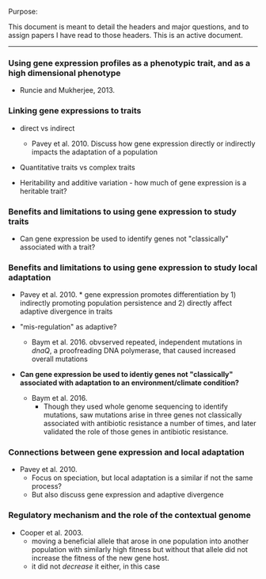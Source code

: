 Purpose:

This document is meant to detail the headers and major questions, and to assign papers I have read to those headers. 
This is an active document.

---

### Using gene expression profiles as a phenotypic trait, and as a high dimensional phenotype

* Runcie and Mukherjee, 2013.

### Linking gene expressions to traits

* direct vs indirect

	* Pavey et al. 2010. Discuss how gene expression directly or indirectly impacts the adaptation of a population

* Quantitative traits vs complex traits

* Heritability and additive variation - how much of gene expression is a heritable trait?

### Benefits and limitations to using gene expression to study traits

* Can gene expression be used to identify genes not "classically" associated with a trait?

### Benefits and limitations to using gene expression to study local adaptation

* Pavey et al. 2010.
        * gene expression promotes differentiation by 1) indirectly promoting population persistence and 2) directly affect adaptive divergence in traits

* "mis-regulation" as adaptive?
	
	* Baym et al. 2016. obvserved repeated, independent mutations in _dnaQ_, a proofreading DNA polymerase, that caused increased overall mutations

* **Can gene expression be used to identiy genes not "classically" associated with adaptation to an environment/climate condition?**

	* Baym et al. 2016.
		* Though they used whole genome sequencing to identify mutations, saw mutations arise in three genes not classically associated with antibiotic resistance a number of times, and later validated the role of those genes in antibiotic resistance.


### Connections between gene expression and local adaptation

* Pavey et al. 2010. 
	* Focus on speciation, but local adaptation is a similar if not the same process? 
	* But also discuss gene expression and adaptive divergence

### Regulatory mechanism and the role of the contextual genome

* Cooper et al. 2003.
	* moving a beneficial allele that arose in one  population into another population with similarly high fitness but without that allele  did not increase the fitness of the new gene host.
	* it did not _decrease_ it either, in this case
